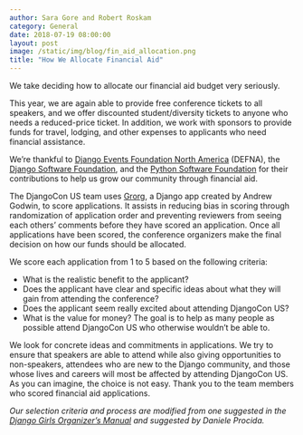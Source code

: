 ```yaml
---
author: Sara Gore and Robert Roskam
category: General
date: 2018-07-19 08:00:00
layout: post
image: /static/img/blog/fin_aid_allocation.png
title: "How We Allocate Financial Aid"
---
```


We take deciding how to allocate our financial aid budget very seriously.

This year, we are again able to provide free conference tickets to all speakers, and we offer discounted student/diversity tickets to anyone who needs a reduced-price ticket. In addition, we work with sponsors to provide funds for travel, lodging, and other expenses to applicants who need financial assistance.

We’re thankful to [Django Events Foundation North America](http://www.defna.org/) (DEFNA), the [Django Software Foundation](https://www.djangoproject.com/foundation/), and the [Python Software Foundation](https://www.python.org/psf/) for their contributions to help us grow our community through financial aid.

The DjangoCon US team uses [Grorg](https://github.com/andrewgodwin/grorg), a Django app created by Andrew Godwin, to score applications. It assists in reducing bias in scoring through randomization of application order and preventing reviewers from seeing each others’ comments before they have scored an application. Once all applications have been scored, the conference organizers make the final decision on how our funds should be allocated.

We score each application from 1 to 5 based on the following criteria:

* What is the realistic benefit to the applicant?
* Does the applicant have clear and specific ideas about what they will gain from attending the conference?
* Does the applicant seem really excited about attending DjangoCon US?
* What is the value for money? The goal is to help as many people as possible attend DjangoCon US who otherwise wouldn’t be able to.

We look for concrete ideas and commitments in applications. We try to ensure that speakers are able to attend while also giving opportunities to non-speakers, attendees who are new to the Django community, and those whose lives and careers will most be affected by attending DjangoCon US. As you can imagine, the choice is not easy. Thank you to the team members who scored financial aid applications.

*Our selection criteria and process are modified from one suggested in the [Django Girls Organizer’s Manual](https://organize.djangogirls.org/application_form/selection.html) and suggested by Daniele Procida.*
